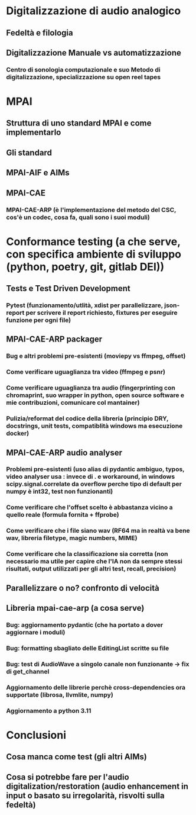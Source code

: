 # Digitalizzazione di audio analogico

## Fedeltà e filologia

## Digitalizzazione Manuale vs automatizzazione

### Centro di sonologia computazionale e suo Metodo di digitalizzazione, specializzazione su open reel tapes


# MPAI

## Struttura di uno standard MPAI e come implementarlo

## Gli standard

## MPAI-AIF e AIMs

## MPAI-CAE

### MPAI-CAE-ARP (è l'implementazione del metodo del CSC, cos'è un codec, cosa fa, quali sono i suoi moduli)


# Conformance testing (a che serve, con specifica ambiente di sviluppo (python, poetry, git, gitlab DEI))

## Tests e Test Driven Development

### Pytest (funzionamento/utlità, xdist per parallelizzare, json-report per scrivere il report richiesto, fixtures per eseguire funzione per ogni file)

## MPAI-CAE-ARP packager

### Bug e altri problemi pre-esistenti (moviepy vs ffmpeg, offset)

### Come verificare uguaglianza tra video (ffmpeg e psnr)

### Come verificare uguaglianza tra audio (fingerprinting con chromaprint, suo wrapper in python, open source software e mie contribuzioni, comunicare col mantainer)

### Pulizia/reformat del codice della libreria (principio DRY, docstrings, unit tests, compatiblità windows ma esecuzione docker)

## MPAI-CAE-ARP audio analyser

### Problemi pre-esistenti (uso alias di pydantic ambiguo, typos, video analyser usa : invece di . e workaround, in windows scipy.signal.correlate da overflow perche tipo di default per numpy è int32, test non funzionanti)

### Come verificare che l'offset scelto è abbastanza vicino a quello reale (formula fornita + ffprobe)

### Come verificare che i file siano wav (RF64 ma in realtà va bene wav, libreria filetype, magic numbers, MIME)

### Come verificare che la classificazione sia corretta (non necessario ma utile per capire che l'IA non da sempre stessi risultati, output utilizzati per gli altri test, recall, precision)

## Parallelizzare o no? confronto di velocità

## Libreria mpai-cae-arp (a cosa serve)

### Bug: aggiornamento pydantic (che ha portato a dover aggiornare i moduli)

### Bug: formatting sbagliato delle EditingList scritte su file

### Bug: test di AudioWave a singolo canale non funzionante -> fix di get_channel

### Aggiornamento delle librerie perchè cross-dependencies ora supportate (librosa, llvmlite, numpy)

### Aggiornamento a python 3.11


# Conclusioni

## Cosa manca come test (gli altri AIMs)

## Cosa si potrebbe fare per l'audio digitalization/restoration (audio enhancement in input o basato su irregolarità, risvolti sulla fedeltà)
